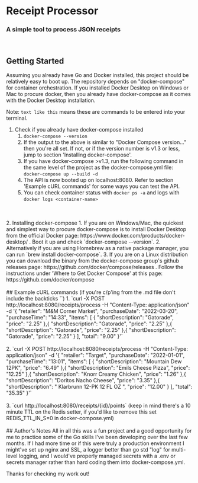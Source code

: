 # Receipt Processor
### A simple tool to process JSON receipts

<br>

## Getting Started
Assuming you already have Go and Docker installed, this project should be relatively
easy to boot up. The repository depends on "docker-compose" for container orchestration.
If you installed Docker Desktop on Windows or Mac to procure docker, then you already
have docker-compose as it comes with the Docker Desktop installation.

Note: `text like this` means these are commands to be entered into your terminal.

1. Check if you already have docker-compose installed
    1. `docker-compose --version`
    2. If the output to the above is similar to "Docker Compose version..." then you're all set. If not, or if the version number is v1.3 or less, jump to section 'Installing docker-compose'.
    3. If you have docker-compose >v1.3, run the following command in the same level of the project as the docker-compose.yml file:
    `docker-compose up --build -d`
    4. The API is now booted up on localhost:8080. Refer to section 'Example cURL commands' for some ways you can test the API.
    5. You can check container status with `docker ps -a` and logs with `docker logs <container-name>`
<br>
<br>
2. Installing docker-compose
    1. If you are on Windows/Mac, the quickest and simplest way to procure docker-compose is to install Docker Desktop from the official Docker page: https://www.docker.com/products/docker-desktop/ . Boot it up and check `docker-compose --version`.
    2. Alternatively if you are using Homebrew as a native package manager, you can run `brew install docker-compose`.
    3. If you are on a Linux distribution you can download the binary from the docker-compose group's github releases page: https://github.com/docker/compose/releases . Follow the instructions under 'Where to Get Docker Compose' at this page: https://github.com/docker/compose
<br>
<br>
## Example cURL commands (if you're c/p'ing from the .md file don't include the backticks ``)
1. `curl -X POST http://localhost:8080/receipts/process -H "Content-Type: application/json" -d '{ "retailer": "M&M Corner Market", "purchaseDate": "2022-03-20", "purchaseTime": "14:33", "items": [ { "shortDescription": "Gatorade", "price": "2.25" },{ "shortDescription": "Gatorade", "price": "2.25" },{ "shortDescription": "Gatorade", "price": "2.25" },{ "shortDescription": "Gatorade", "price": "2.25" } ], "total": "9.00" }'`
<br>
<br>
2. `curl -X POST http://localhost:8080/receipts/process -H "Content-Type: application/json" -d '{ "retailer": "Target", "purchaseDate": "2022-01-01", "purchaseTime": "13:01", "items": [ { "shortDescription": "Mountain Dew 12PK", "price": "6.49" },{ "shortDescription": "Emils Cheese Pizza", "price": "12.25" },{ "shortDescription": "Knorr Creamy Chicken", "price": "1.26" },{ "shortDescription": "Doritos Nacho Cheese", "price": "3.35" },{ "shortDescription": " Klarbrunn 12-PK 12 FL OZ ", "price": "12.00" } ], "total": "35.35" }'`
<br>
<br>
3. `curl http://localhost:8080/receipts/{id}/points` (keep in mind there's a 10 minute TTL on the Redis setter, if you'd like to remove this set REDIS_TTL_IN_S=0 in docker-compose.yml)
<br>
<br>
## Author's Notes
All in all this was a fun project and a good opportunity for me to practice some of the Go skills I've been developing over the last few months. If I had more time or if this were truly a production environment I might've set up nginx and SSL, a logger better than go std "log" for multi-level logging, and I would've properly managed secrets with a .env or secrets manager rather than hard coding them into docker-compose.yml.

Thanks for checking my work out!
